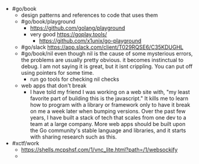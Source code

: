 - #go/book
	- design patterns and references to code that uses them
	- #go/book/playground
		- https://github.com/golang/playground
		- very good https://goplay.tools/
			- https://github.com/x1unix/go-playground
	- #go/slack https://app.slack.com/client/T029RQSE6/C35KDUGHL
	- #go/book/nil even though nil is the cause of some mysterious errors, the problems are usually pretty obvious. it becomes instinctual to debug. I am not saying it is great, but it isnt crippling. You can put off using pointers for some time.
		- run go tools for checking nil checks
	- web apps that don't break
		- I have told my friend I was working on a web site with, "my least favorite part of building this is the javascript." It kills me to learn how to program with a library or framework only to have it break on me a week later when bumping versions. Over the past few years, I have built a stack of tech that scales from one dev to a team at a large company. More web apps should be built upon the Go community's stable language and libraries, and it starts with sharing research such as this.
- #xctf/work
	- https://shells.mcpshsf.com/1/vnc_lite.html?path=/1/websockify
	-